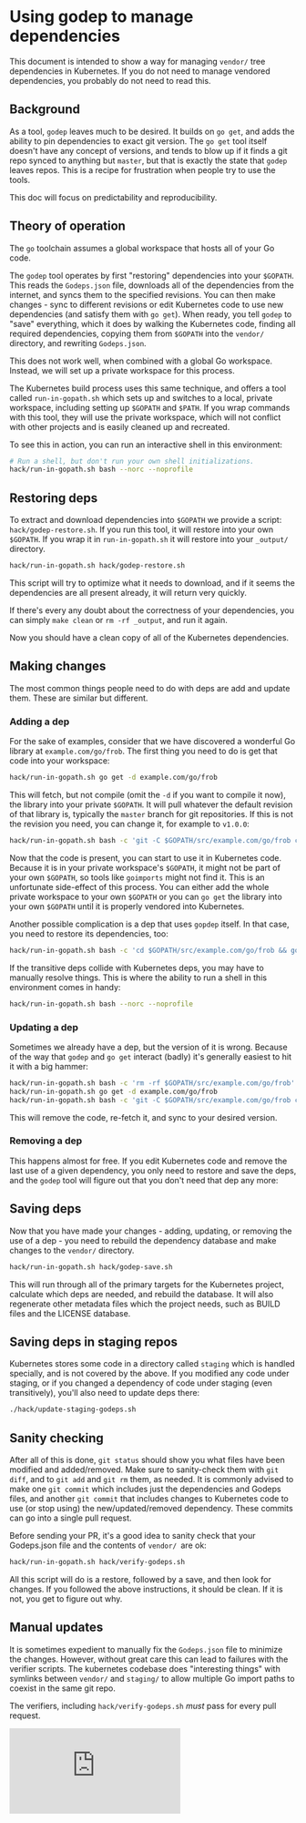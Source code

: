 # Using godep to manage dependencies

This document is intended to show a way for managing `vendor/` tree dependencies
in Kubernetes. If you do not need to manage vendored dependencies, you probably
do not need to read this.

## Background

As a tool, `godep` leaves much to be desired.  It builds on `go get`, and adds
the ability to pin dependencies to exact git version. The `go get` tool itself
doesn't have any concept of versions, and tends to blow up if it finds a git
repo synced to anything but `master`, but that is exactly the state that
`godep` leaves repos.  This is a recipe for frustration when people try to use
the tools.

This doc will focus on predictability and reproducibility.

## Theory of operation

The `go` toolchain assumes a global workspace that hosts all of your Go code.

The `godep` tool operates by first "restoring" dependencies into your `$GOPATH`.
This reads the `Godeps.json` file, downloads all of the dependencies from the
internet, and syncs them to the specified revisions.  You can then make
changes - sync to different revisions or edit Kubernetes code to use new
dependencies (and satisfy them with `go get`).  When ready, you tell `godep` to
"save" everything, which it does by walking the Kubernetes code, finding all
required dependencies, copying them from `$GOPATH` into the `vendor/` directory,
and rewriting `Godeps.json`.

This does not work well, when combined with a global Go workspace.  Instead, we
will set up a private workspace for this process.

The Kubernetes build process uses this same technique, and offers a tool called
`run-in-gopath.sh` which sets up and switches to a local, private workspace,
including setting up `$GOPATH` and `$PATH`.  If you wrap commands with this
tool, they will use the private workspace, which will not conflict with other
projects and is easily cleaned up and recreated.

To see this in action, you can run an interactive shell in this environment:

```sh
# Run a shell, but don't run your own shell initializations.
hack/run-in-gopath.sh bash --norc --noprofile
```

## Restoring deps

To extract and download dependencies into `$GOPATH` we provide a script:
`hack/godep-restore.sh`.  If you run this tool, it will restore into your own
`$GOPATH`.  If you wrap it in `run-in-gopath.sh` it will restore into your
`_output/` directory.

```sh
hack/run-in-gopath.sh hack/godep-restore.sh
```

This script will try to optimize what it needs to download, and if it seems the
dependencies are all present already, it will return very quickly.

If there's every any doubt about the correctness of your dependencies, you can
simply `make clean` or `rm -rf _output`, and run it again.

Now you should have a clean copy of all of the Kubernetes dependencies.

## Making changes

The most common things people need to do with deps are add and update them.
These are similar but different.

### Adding a dep

For the sake of examples, consider that we have discovered a wonderful Go
library at `example.com/go/frob`.  The first thing you need to do is get that
code into your workspace:

```sh
hack/run-in-gopath.sh go get -d example.com/go/frob
```

This will fetch, but not compile (omit the `-d` if you want to compile it now),
the library into your private `$GOPATH`.  It will pull whatever the default
revision of that library is, typically the `master` branch for git repositories.
If this is not the revision you need, you can change it, for example to
`v1.0.0`:

```sh
hack/run-in-gopath.sh bash -c 'git -C $GOPATH/src/example.com/go/frob checkout v1.0.0'
```

Now that the code is present, you can start to use it in Kubernetes code.
Because it is in your private workspace's `$GOPATH`, it might not be part of
your own `$GOPATH`, so tools like `goimports` might not find it.  This is an
unfortunate side-effect of this process.  You can either add the whole private
workspace to your own `$GOPATH` or you can `go get` the library into your own
`$GOPATH` until it is properly vendored into Kubernetes.

Another possible complication is a dep that uses `gopdep` itself.  In that case,
you need to restore its dependencies, too:

```sh
hack/run-in-gopath.sh bash -c 'cd $GOPATH/src/example.com/go/frob && godep restore'
```

If the transitive deps collide with Kubernetes deps, you may have to manually
resolve things.  This is where the ability to run a shell in this environment
comes in handy:

```sh
hack/run-in-gopath.sh bash --norc --noprofile
```

### Updating a dep

Sometimes we already have a dep, but the version of it is wrong.  Because of the
way that `godep` and `go get` interact (badly) it's generally easiest to hit it
with a big hammer:

```sh
hack/run-in-gopath.sh bash -c 'rm -rf $GOPATH/src/example.com/go/frob'
hack/run-in-gopath.sh go get -d example.com/go/frob
hack/run-in-gopath.sh bash -c 'git -C $GOPATH/src/example.com/go/frob checkout v2.0.0'
```

This will remove the code, re-fetch it, and sync to your desired version.

### Removing a dep

This happens almost for free.  If you edit Kubernetes code and remove the last
use of a given dependency, you only need to restore and save the deps, and the
`godep` tool will figure out that you don't need that dep any more:

## Saving deps

Now that you have made your changes - adding, updating, or removing the use of a
dep - you need to rebuild the dependency database and make changes to the
`vendor/` directory.

```sh
hack/run-in-gopath.sh hack/godep-save.sh
```

This will run through all of the primary targets for the Kubernetes project,
calculate which deps are needed, and rebuild the database.  It will also
regenerate other metadata files which the project needs, such as BUILD files and
the LICENSE database.

## Saving deps in staging repos

Kubernetes stores some code in a directory called `staging` which is handled
specially, and is not covered by the above.  If you modified any code under
staging, or if you changed a dependency of code under staging (even
transitively), you'll also need to update deps there:

```sh
./hack/update-staging-godeps.sh
```

## Sanity checking

After all of this is done, `git status` should show you what files have been
modified and added/removed.  Make sure to sanity-check them with `git diff`, and
to `git add` and `git rm` them, as needed.  It is commonly advised to make one
`git commit` which includes just the dependencies and Godeps files, and
another `git commit` that includes changes to Kubernetes code to use (or stop
using) the new/updated/removed dependency.  These commits can go into a single
pull request.

Before sending your PR, it's a good idea to sanity check that your
Godeps.json file and the contents of `vendor/ `are ok:

```sh
hack/run-in-gopath.sh hack/verify-godeps.sh
```

All this script will do is a restore, followed by a save, and then look for
changes.  If you followed the above instructions, it should be clean.  If it is
not, you get to figure out why.

## Manual updates

It is sometimes expedient to manually fix the `Godeps.json` file to
minimize the changes. However, without great care this can lead to failures
with the verifier scripts.  The kubernetes codebase does "interesting things"
with symlinks between `vendor/` and `staging/` to allow multiple Go import
paths to coexist in the same git repo.

The verifiers, including `hack/verify-godeps.sh` *must* pass for every pull
request.


<!-- BEGIN MUNGE: GENERATED_ANALYTICS -->
[![Analytics](https://kubernetes-site.appspot.com/UA-36037335-10/GitHub/docs/devel/godep.md?pixel)]()
<!-- END MUNGE: GENERATED_ANALYTICS -->
